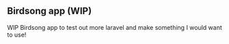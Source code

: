 ## Birdsong app (WIP)

WIP Birdsong app to test out more laravel and make something I would want to use!
